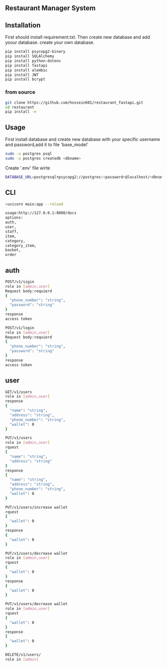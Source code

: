
## **Restaurant Manager System**



## **Installation**

First should install requirement.txt. Then create new database and add yoour database. create your own database.


```bash
pip install psycopg2-binary
pip install SQLAlchemy
pip install python-dotenv
pip install fastapi
pip install alembic
pip install JWT
pip install bcrypt
```
### from source
```bash
git clone https://github.com/hossein601/restaurant_fastapi.git
cd restaurant
pip install -e
```
## Usage
First install database and create new database with your specific username and password,add it to file 'base_model'
```bash
sudo -u postgres psql
sudo -u postgres createdb <dbname>
```
Create '.env' file wirte 
```bash
DATABASE_URL=postgresql+psycopg2://postgres:<password>@localhost/<dbname>
```
## CLI
```bash
>uvicorn main:app --reload

usage:http://127.0.0.1:8000/docs
options:
auth,
user,
staff,
item,
category,
category_item,
basket,
order

```
## auth
```bash
POST/v1/sigin
role in [admin,user]
Request body:requierd
{
  "phone_number": "string",
  "password": "string"
}
response
access token

```
```bash
POST/v1/login
role in [admin,user]
Request body:requierd
{
  "phone_number": "string",
  "password": "string"
}
response
access token
```
## user
```bash
GET/v1/users
role in [admin,user]
response
{
  "name": "string",
  "address": "string",
  "phone_number": "string",
  "wallet": 0
}
```
```bash
PUT/v1/users
role in [admin,user]
rquest
{
  "name": "string",
  "address": "string"
}
response
{
  "name": "string",
  "address": "string",
  "phone_number": "string",
  "wallet": 0
}
```
```bash
PUT/v1/users/increase wallet
rquest
{
  "wallet": 0
}
response
{
  "wallet": 0
}
```
```bash
PUT/v1/users/decrease wallet
role in [admin,user]
rquest
{
  "wallet": 0
}
response
{
  "wallet": 0
}
```
```bash
PUT/v1/users/decrease wallet
role in [admin,user]
rquest
{
  "wallet": 0
}
response
{
  "wallet": 0
}
```
```bash
DELETE/v1/users/
role in [admin]
```
